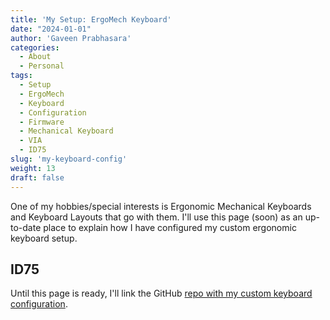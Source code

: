 ```yaml
---
title: 'My Setup: ErgoMech Keyboard'
date: "2024-01-01"
author: 'Gaveen Prabhasara'
categories:
  - About
  - Personal
tags:
  - Setup
  - ErgoMech
  - Keyboard
  - Configuration
  - Firmware
  - Mechanical Keyboard
  - VIA
  - ID75
slug: 'my-keyboard-config'
weight: 13
draft: false
---
```


One of my hobbies/special interests is Ergonomic Mechanical Keyboards and Keyboard Layouts that go with them. I'll use this page (soon) as an up-to-date place to explain how I have configured my custom ergonomic keyboard setup.

## ID75

Until this page is ready, I'll link the GitHub [repo with my custom keyboard configuration](https://github.com/gaveen/dotfiles/tree/master/keyboards).
